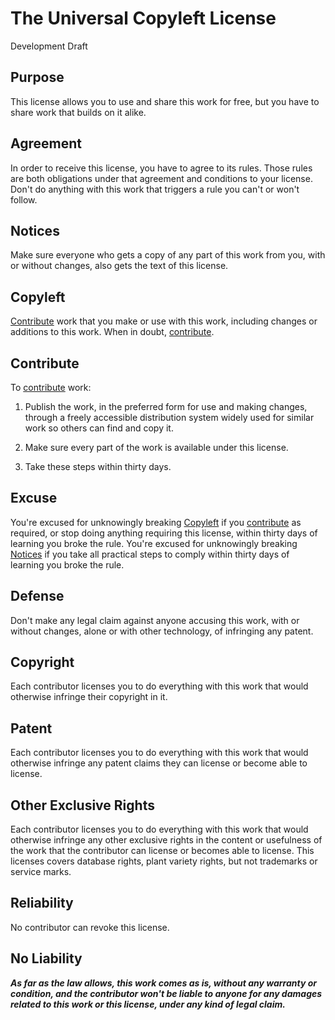 # The Universal Copyleft License

Development Draft

## Purpose

This license allows you to use and share this work for free, but you have to share work that builds on it alike.

## Agreement

In order to receive this license, you have to agree to its rules.  Those rules are both obligations under that agreement and conditions to your license.  Don't do anything with this work that triggers a rule you can't or won't follow.

## Notices

Make sure everyone who gets a copy of any part of this work from you, with or without changes, also gets the text of this license.

## Copyleft

[Contribute](#contribute) work that you make or use with this work, including changes or additions to this work.  When in doubt, [contribute](#contribute).

## Contribute

To [contribute](#contribute) work:

1.  Publish the work, in the preferred form for use and making changes, through a freely accessible distribution system widely used for similar work so others can find and copy it.

2.  Make sure every part of the work is available under this license.

3.  Take these steps within thirty days.

## Excuse

You're excused for unknowingly breaking [Copyleft](#copyleft) if you [contribute](#contribute) as required, or stop doing anything requiring this license, within thirty days of learning you broke the rule.  You're excused for unknowingly breaking [Notices](#notices) if you take all practical steps to comply within thirty days of learning you broke the rule.

## Defense

Don't make any legal claim against anyone accusing this work, with or without changes, alone or with other technology, of infringing any patent.

## Copyright

Each contributor licenses you to do everything with this work that would otherwise infringe their copyright in it.

## Patent

Each contributor licenses you to do everything with this work that would otherwise infringe any patent claims they can license or become able to license.

## Other Exclusive Rights

Each contributor licenses you to do everything with this work that would otherwise infringe any other exclusive rights in the content or usefulness of the work that the contributor can license or becomes able to license.  This licenses covers database rights, plant variety rights, but not trademarks or service marks.

## Reliability

No contributor can revoke this license.

## No Liability

***As far as the law allows, this work comes as is, without any warranty or condition, and the contributor won't be liable to anyone for any damages related to this work or this license, under any kind of legal claim.***
